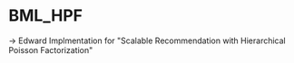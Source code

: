 # BML_HPF

->  Edward Implmentation for "Scalable Recommendation with Hierarchical Poisson Factorization"

  
